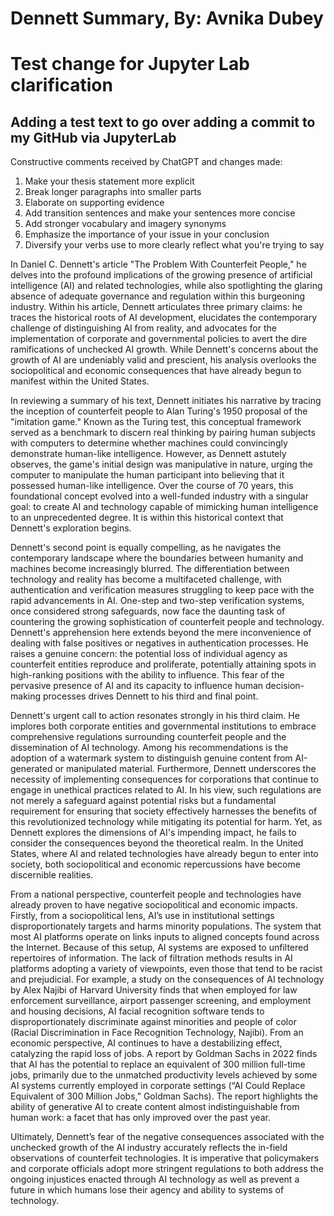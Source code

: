 # Dennett Summary, By: Avnika Dubey

# Test change for Jupyter Lab clarification

## Adding a test text to go over adding a commit to my GitHub via JupyterLab

Constructive comments received by ChatGPT and changes made: 
1) Make your thesis statement more explicit
2) Break longer paragraphs into smaller parts
3) Elaborate on supporting evidence
4) Add transition sentences and make your sentences more concise
5) Add stronger vocabulary and imagery synonyms
6) Emphasize the importance of your issue in your conclusion
7) Diversify your verbs use to more clearly reflect what you're trying to say


In Daniel C. Dennett's article "The Problem With Counterfeit People," he delves into the profound implications of the growing presence of artificial intelligence (AI) and related technologies, while also spotlighting the glaring absence of adequate governance and regulation within this burgeoning industry. Within his article, Dennett articulates three primary claims: he traces the historical roots of AI development, elucidates the contemporary challenge of distinguishing AI from reality, and advocates for the implementation of corporate and governmental policies to avert the dire ramifications of unchecked AI growth. While Dennett's concerns about the growth of AI are undeniably valid and prescient, his analysis  overlooks the  sociopolitical and economic consequences that have already begun to manifest within the United States.

In reviewing a summary of his text, Dennett initiates his narrative by tracing the inception of counterfeit people to Alan Turing's 1950 proposal of the "imitation game." Known as the Turing test, this conceptual framework served as a benchmark to discern real thinking by pairing human subjects with computers to determine whether machines could convincingly demonstrate human-like intelligence. However, as Dennett astutely observes, the game's initial design was manipulative in nature, urging the computer to manipulate the human participant into believing that it possessed human-like intelligence. Over the course of 70 years, this foundational concept evolved into a well-funded industry with a singular goal: to create AI and technology capable of mimicking human intelligence to an unprecedented degree. It is within this historical context that Dennett's exploration begins.

Dennett's second point is equally compelling, as he navigates the contemporary landscape where the boundaries between humanity and machines become increasingly blurred. The differentiation between technology and reality has become a multifaceted challenge, with authentication and verification measures struggling to keep pace with the rapid advancements in AI. One-step and two-step verification systems, once considered strong safeguards, now face the daunting task of countering the growing sophistication of counterfeit people and technology. Dennett's apprehension here extends beyond the mere inconvenience of dealing with false positives or negatives in authentication processes. He raises a genuine concern: the potential loss of individual agency as counterfeit entities reproduce and proliferate, potentially attaining spots in high-ranking positions with the ability to influence. This fear of the pervasive presence of AI and its capacity to influence human decision-making processes drives Dennett to his third and final point.

Dennett's urgent call to action resonates strongly in his third claim. He implores both corporate entities and governmental institutions to embrace comprehensive regulations surrounding counterfeit people and the dissemination of AI technology. Among his recommendations is the adoption of a watermark system to distinguish genuine content from AI-generated or manipulated material. Furthermore, Dennett underscores the necessity of implementing consequences for corporations that continue to engage in unethical practices related to AI. In his view, such regulations are not merely a safeguard against potential risks but a fundamental requirement for ensuring that society effectively harnesses the benefits of this revolutionized technology while mitigating its potential for harm. Yet, as Dennett explores the dimensions of AI's impending impact, he fails to consider the consequences  beyond the theoretical realm. In the United States, where AI and related technologies have already begun to enter into society, both sociopolitical and economic repercussions have become discernible realities.

From a national perspective, counterfeit people and technologies have already proven to have negative sociopolitical and economic impacts. Firstly, from a sociopolitical lens, AI’s use in institutional settings disproportionately targets and harms minority populations. The system that most AI platforms operate on links inputs to aligned concepts found across the Internet. Because of this setup, AI systems are exposed to unfiltered repertoires of information. The lack of filtration methods results in AI platforms adopting a variety of viewpoints, even those that tend to be racist and prejudicial. For example, a study on the consequences of AI technology by Alex Najibi of Harvard University finds that when employed for law enforcement surveillance, airport passenger screening, and employment and housing decisions, AI facial recognition software tends to disproportionately discriminate against minorities and people of color (Racial Discrimination in Face Recognition Technology, Najibi). From an economic perspective, AI continues to have a destabilizing effect, catalyzing the rapid loss of jobs. A report by Goldman Sachs in 2022 finds that AI has the potential to replace an equivalent of 300 million full-time jobs, primarily due to the unmatched productivity levels achieved by some AI systems currently employed in corporate settings (“AI Could Replace Equivalent of 300 Million Jobs,” Goldman Sachs). The report highlights the ability of generative AI to create content almost indistinguishable from human work: a facet that has only improved over the past year.

Ultimately, Dennett’s fear of the negative consequences associated with the unchecked growth of the AI industry accurately reflects the in-field observations of counterfeit technologies. It is imperative that policymakers and corporate officials adopt more stringent regulations to both address the ongoing injustices enacted through AI technology as well as prevent a future in which humans lose their agency and ability to systems of technology.

